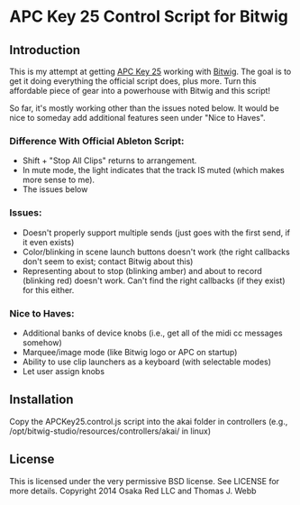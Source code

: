 APC Key 25 Control Script for Bitwig
====================================

Introduction
------------

This is my attempt at getting
[APC Key 25](http://www.akaipro.com/product/apc-key-25) working with [Bitwig](http://www.bitwig.com).
The goal is to get it doing everything the official script does, plus more. Turn this affordable
piece of gear into a powerhouse with Bitwig and this script!

So far, it's mostly working other than the issues noted below. It would be nice to someday add
additional features seen under "Nice to Haves".

### Difference With Official Ableton Script:

* Shift + "Stop All Clips" returns to arrangement.
* In mute mode, the light indicates that the track IS muted (which makes more sense to me).
* The issues below

### Issues:

* Doesn't properly support multiple sends (just goes with the first send, if it even exists)
* Color/blinking in scene launch buttons doesn't work (the right callbacks don't seem to exist; contact Bitwig about this)
* Representing about to stop (blinking amber) and about to record (blinking red) doesn't work. Can't find the right callbacks (if they exist) for this either.

### Nice to Haves:

* Additional banks of device knobs (i.e., get all of the midi cc messages somehow)
* Marquee/image mode (like Bitwig logo or APC on startup)
* Ability to use clip launchers as a keyboard (with selectable modes)
* Let user assign knobs

Installation
------------

Copy the APCKey25.control.js script into the akai folder in controllers
(e.g., /opt/bitwig-studio/resources/controllers/akai/ in linux)

License
-------

This is licensed under the very permissive BSD license. See LICENSE for more details.
Copyright 2014 Osaka Red LLC and Thomas J. Webb

